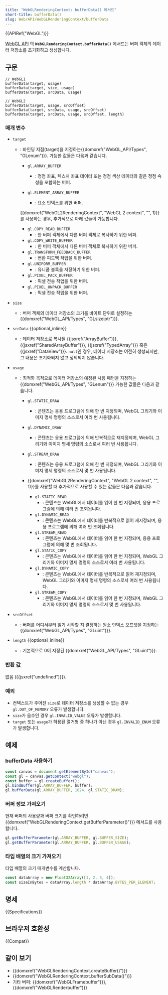```yaml
---
title: "WebGLRenderingContext: bufferData() 메서드"
short-title: bufferData()
slug: Web/API/WebGLRenderingContext/bufferData
---
```


{{APIRef("WebGL")}}

[WebGL API](/en-US/docs/Web/API/WebGL_API) 의 **`WebGLRenderingContext.bufferData()`** 메서드는 버퍼 객체의 데이터 저장소를 초기화하고 생성합니다.

## 구문

```js-nolint
// WebGL1
bufferData(target, usage)
bufferData(target, size, usage)
bufferData(target, srcData, usage)

// WebGL2
bufferData(target, usage, srcOffset)
bufferData(target, srcData, usage, srcOffset)
bufferData(target, srcData, usage, srcOffset, length)
```

### 매개 변수

- `target`

  - : 바인딩 지점(target)을 지정하는{{domxref("WebGL_API/Types", "GLenum")}}. 가능한 값들은 다음과 같습니다.

    - `gl.ARRAY_BUFFER`
      - : 정점 좌표, 텍스처 좌표 데이터 또는 정점 색상 데이터와 같은 정점 속성을 포함하는 버퍼.
    - `gl.ELEMENT_ARRAY_BUFFER`

      - : 요소 인덱스를 위한 버퍼.

    {{domxref("WebGL2RenderingContext", "WebGL 2 context", "", 1)}}를 사용하는 경우, 추가적으로 아래 값들이 가능합니다.

    - `gl.COPY_READ_BUFFER`
      - : 한 버퍼 객체에서 다른 버퍼 객체로 복사하기 위한 버퍼.
    - `gl.COPY_WRITE_BUFFER`
      - : 한 버퍼 객체에서 다른 버퍼 객체로 복사하기 위한 버퍼.
    - `gl.TRANSFORM_FEEDBACK_BUFFER`
      - : 변환 피드백 작업을 위한 버퍼.
    - `gl.UNIFORM_BUFFER`
      - : 유니폼 블록을 저장하기 위한 버퍼.
    - `gl.PIXEL_PACK_BUFFER`
      - : 픽셀 전송 작업을 위한 버퍼.
    - `gl.PIXEL_UNPACK_BUFFER`
      - : 픽셀 전송 작업을 위한 버퍼.

- `size`
  - : 버퍼 객체의 데이터 저장소의 크기를 바이트 단위로 설정하는 {{domxref("WebGL_API/Types", "GLsizeiptr")}}.
- `srcData` {{optional_inline}}
  - : 데이터 저장소로 복사될 {{jsxref("ArrayBuffer")}}, {{jsxref("SharedArrayBuffer")}}, {{jsxref("TypedArray")}} 혹은 {{jsxref("DataView")}}. `null`인 경우, 데이터 저장소는 여전히 생성되지만, 그 내용은 초기화되지 않고 정의되지 않습니다.
- `usage`

  - : 최적화 목적으로 데이터 저장소의 예정된 사용 패턴을 지정하는 {{domxref("WebGL_API/Types", "GLenum")}} 가능한 값들은 다음과 같습니다.

    - `gl.STATIC_DRAW`
      - : 콘텐츠는 응용 프로그램에 의해 한 번 지정되며, WebGL 그리기와 이미지 명세 명령의 소스로서 여러 번 사용됩니다.
    - `gl.DYNAMIC_DRAW`
      - : 콘텐츠는 응용 프로그램에 의해 반복적으로 재지정되며, WebGL 그리기와 이미지 명세 명령의 소스로서 여러 번 사용됩니다.
    - `gl.STREAM_DRAW`
      - : 콘텐츠는 응용 프로그램에 의해 한 번 지정되며, WebGL 그리기와 이미지 명세 명령의 소스로서 몇 번 사용됩니다.
    - {{domxref("WebGL2RenderingContext", "WebGL 2 context", "", 1)}}를 사용할 때 추가적으로 사용할 수 있는 값들은 다음과 같습니다.

      - `gl.STATIC_READ`
        - : 콘텐츠는 WebGL에서 데이터를 읽어 한 번 지정되며, 응용 프로그램에 의해 여러 번 조회됩니다.
      - `gl.DYNAMIC_READ`
        - : 콘텐츠는 WebGL에서 데이터를 반복적으로 읽어 재지정되며, 응용 프로그램에 의해 여러 번 조회됩니다.
      - `gl.STREAM_READ`
        - : 콘텐츠는 WebGL에서 데이터를 읽어 한 번 지정되며, 응용 프로그램에 의해 몇 번 조회됩니다.
      - `gl.STATIC_COPY`
        - : 콘텐츠는 WebGL에서 데이터를 읽어 한 번 지정되며, WebGL 그리기와 이미지 명세 명령의 소스로서 여러 번 사용됩니다.
      - `gl.DYNAMIC_COPY`
        - : 콘텐츠는 WebGL에서 데이터를 반복적으로 읽어 재지정되며, WebGL 그리기와 이미지 명세 명령의 소스로서 여러 번 사용됩니다.
      - `gl.STREAM_COPY`
        - : 콘텐츠는 WebGL에서 데이터를 읽어 한 번 지정되며, WebGL 그리기와 이미지 명세 명령의 소스로서 몇 번 사용됩니다.

- `srcOffset`
  - : 버퍼를 어디서부터 읽기 시작할 지 결정하는 원소 인덱스 오프셋을 지정하는 {{domxref("WebGL_API/Types", "GLuint")}}.
- `length` {{optional_inline}}
  - : 기본적으로 0이 지정된 {{domxref("WebGL_API/Types", "GLuint")}}.

### 반환 값

없음 ({{jsxref("undefined")}}).

### 예외

- 컨텍스트가 주어진 `size`로 데이터 저장소를 생성할 수 없는 경우 `gl.OUT_OF_MEMORY` 오류가 발생합니다.
- `size`가 음수인 경우 `gl.INVALID_VALUE` 오류가 발생합니다.
- `target` 또는 `usage`가 허용된 열거형 중 하나가 아닌 경우 `gl.INVALID_ENUM` 오류가 발생합니다.

## 예제

### bufferData 사용하기

```js
const canvas = document.getElementById("canvas");
const gl = canvas.getContext("webgl");
const buffer = gl.createBuffer();
gl.bindBuffer(gl.ARRAY_BUFFER, buffer);
gl.bufferData(gl.ARRAY_BUFFER, 1024, gl.STATIC_DRAW);
```

### 버퍼 정보 가져오기

현재 버퍼의 사용량과 버퍼 크기를 확인하려면
{{domxref("WebGLRenderingContext.getBufferParameter()")}} 메서드를 사용합니다.

```js
gl.getBufferParameter(gl.ARRAY_BUFFER, gl.BUFFER_SIZE);
gl.getBufferParameter(gl.ARRAY_BUFFER, gl.BUFFER_USAGE);
```

### 타입 배열의 크기 가져오기

타입 배열의 크기 매개변수를 계산합니다.

```js
const dataArray = new Float32Array([1, 2, 3, 4]);
const sizeInBytes = dataArray.length * dataArray.BYTES_PER_ELEMENT;
```

## 명세

{{Specifications}}

## 브라우저 호환성

{{Compat}}

## 같이 보기

- {{domxref("WebGLRenderingContext.createBuffer()")}}
- {{domxref("WebGLRenderingContext.bufferSubData()")}}
- 기타 버퍼: {{domxref("WebGLFramebuffer")}}, {{domxref("WebGLRenderbuffer")}}
